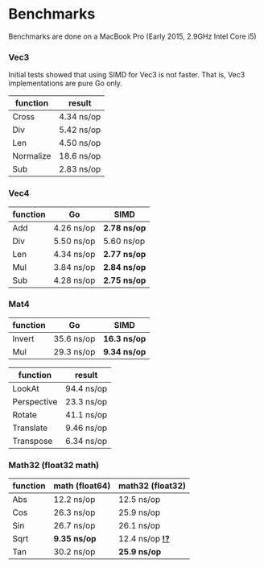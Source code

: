 # Benchmarks

Benchmarks are done on a MacBook Pro (Early 2015, 2.9GHz Intel Core i5)

### Vec3

Initial tests showed that using SIMD for Vec3 is not faster. That is, Vec3
implementations are pure Go only.

function  | result
--------- | ----------
Cross     | 4.34 ns/op
Div       | 5.42 ns/op
Len       | 4.50 ns/op
Normalize | 18.6 ns/op
Sub       | 2.83 ns/op

### Vec4

function | Go             | SIMD
-------- | -------------- | --------------
Add      | 4.26 ns/op     | **2.78 ns/op**
Div      | 5.50 ns/op     | 5.60 ns/op
Len      | 4.34 ns/op     | **2.77 ns/op**
Mul      | 3.84 ns/op     | **2.84 ns/op**
Sub      | 4.28 ns/op     | **2.75 ns/op**

### Mat4

function | Go             | SIMD
-------- | -------------- | --------------
Invert   | 35.6 ns/op     | **16.3 ns/op**
Mul      | 29.3 ns/op     | **9.34 ns/op**

function    | result
----------- | ----------
LookAt      | 94.4 ns/op
Perspective | 23.3 ns/op
Rotate      | 41.1 ns/op
Translate   | 9.46 ns/op
Transpose   | 6.34 ns/op

### Math32 (float32 math)

function | math (float64) | math32 (float32)
-------- | -------------- | ----------------
Abs      | 12.2 ns/op     | 12.5 ns/op
Cos      | 26.3 ns/op     | 25.9 ns/op
Sin      | 26.7 ns/op     | 26.1 ns/op
Sqrt     | **9.35 ns/op** | 12.4 ns/op [**!?**](https://github.com/rkusa/ml/issues/1)
Tan      | 30.2 ns/op     | **25.9 ns/op**
